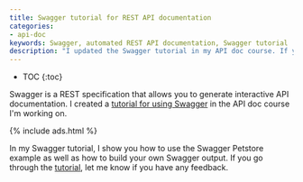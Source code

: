 ```yaml
---
title: Swagger tutorial for REST API documentation
categories:
- api-doc
keywords: Swagger, automated REST API documentation, Swagger tutorial
description: "I updated the Swagger tutorial in my API doc course. If you'd like to learn more about Swagger, you can follow along here for step-by-step instruction."
---
```


* TOC
{:toc}

Swagger is a REST specification that allows you to generate interactive API documentation. I created a [tutorial for using Swagger](/learnapidoc/pubapis_swagger.html) in the API doc course I'm working on.

{% include ads.html %}

In my Swagger tutorial, I show you how to use the Swagger Petstore example as well as how to build your own Swagger output. If you go through the [tutorial](/learnapidoc/pubapis_swagger.html), let me know if you have any feedback.
